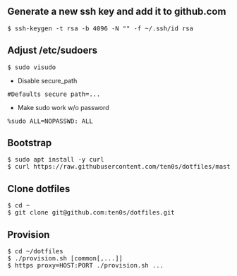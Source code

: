 ## Generate a new ssh key and add it to github.com

<pre>
$ ssh-keygen -t rsa -b 4096 -N "" -f ~/.ssh/id_rsa
</pre>

## Adjust /etc/sudoers

<pre>
$ sudo visudo
</pre>

- Disable secure_path

<pre>
#Defaults secure_path=...
</pre>

- Make sudo work w/o password

<pre>
%sudo ALL=NOPASSWD: ALL
</pre>

## Bootstrap

<pre>
$ sudo apt install -y curl
$ curl https://raw.githubusercontent.com/ten0s/dotfiles/master/bootstrap.sh | bash
</pre>

## Clone dotfiles

<pre>
$ cd ~
$ git clone git@github.com:ten0s/dotfiles.git
</pre>

## Provision

<pre>
$ cd ~/dotfiles
$ ./provision.sh [common[,...]]
$ https_proxy=HOST:PORT ./provision.sh ...
</pre>
